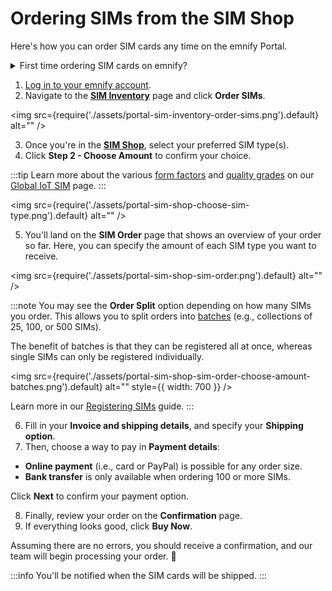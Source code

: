 # Ordering SIMs from the SIM Shop

Here's how you can order SIM cards any time on the emnify Portal.

<details className="custom-details-troubleshooting">
  <summary>First time ordering SIM cards on emnify?</summary>
    <p>If you're new to emnify and interested in testing our services free of charge, please refer to our <a href="https://docs.emnify.com/quickstart/getting-started#order-a-free-evaluation-sim-package">Order a free Evaluation SIM package</a> guide.</p>
</details>

1. [Log in to your emnify account](https://portal.emnify.com/sign).
2. Navigate to the [**SIM Inventory**](https://portal.emnify.com/sim-inventory) page and click **Order SIMs**.

<img
  src={require('./assets/portal-sim-inventory-order-sims.png').default}
  alt=""
/>

3. Once you're in the [**SIM Shop**](https://portal.emnify.com/sim-order), select your preferred SIM type(s).
4. Click **Step 2 - Choose Amount** to confirm your choice.

:::tip
Learn more about the various [form factors](https://docs.emnify.com/services/global-iot-sim#form-factors) and [quality grades](https://docs.emnify.com/services/global-iot-sim#form-factors) on our [Global IoT SIM](https://docs.emnify.com/services/global-iot-sim) page.
:::

<img
  src={require('./assets/portal-sim-shop-choose-sim-type.png').default}
  alt=""
/>

5. You'll land on the **SIM Order** page that shows an overview of your order so far.
Here, you can specify the amount of each SIM type you want to receive.

<img
  src={require('./assets/portal-sim-shop-sim-order.png').default}
  alt=""
/>

:::note
You may see the **Order Split** option depending on how many SIMs you order. 
This allows you to split orders into [batches](/glossary#sim-batch) (e.g., collections of 25, 100, or 500 SIMs).

The benefit of batches is that they can be registered all at once, whereas single SIMs can only be registered individually.

<img
  src={require('./assets/portal-sim-shop-sim-order-choose-amount-batches.png').default}
  alt=""
    style={{ width: 700 }}
/>

Learn more in our [Registering SIMs](/quickstart/registering-sims) guide.
:::

6. Fill in your **Invoice and shipping details**, and specify your **Shipping option**.
7. Then, choose a way to pay in **Payment details**:

- **Online payment** (i.e., card or PayPal) is possible for any order size.
- **Bank transfer** is only available when ordering 100 or more SIMs.

Click **Next** to confirm your payment option.

8. Finally, review your order on the **Confirmation** page.
9. If everything looks good, click **Buy Now**.

Assuming there are no errors, you should receive a confirmation, and our team will begin processing your order. 🎉

:::info
You'll be notified when the SIM cards will be shipped.
:::
